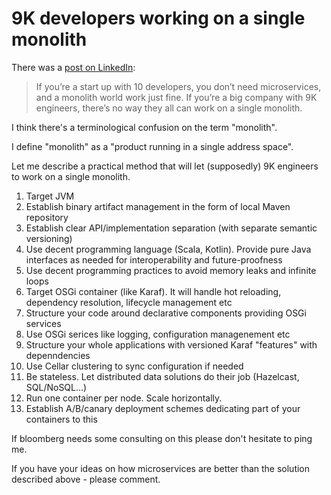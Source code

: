 # 9K developers working on a single monolith

There was a [post on LinkedIn](https://x.com/ChShersh/status/1867481305862045957):

> If you’re a start up with 10 developers, you don’t need microservices, and a monolith world work just fine.
> If you’re a big company with 9K engineers, there’s no way they all can work on a single monolith.

I think there's a terminological confusion on the term "monolith".

I define "monolith" as a "product running in a single address space".

Let me describe a practical method that will let (supposedly) 9K engineers to work on a single monolith.

1. Target JVM
2. Establish binary artifact management in the form of local Maven repository
3. Establish clear API/implementation separation (with separate semantic versioning)
4. Use decent programming language (Scala, Kotlin). Provide pure Java interfaces as needed
for interoperability and future-proofness
5. Use decent programming practices to avoid memory leaks and infinite loops
6. Target OSGi container (like Karaf). It will handle hot reloading, dependency resolution,
lifecycle management etc
7. Structure your code around declarative components providing OSGi services
8. Use OSGi serices like logging, configuration managenement etc
9. Structure your whole applications with versioned Karaf "features" with depenndencies
10. Use Cellar clustering to sync configuration if needed
11. Be stateless. Let distributed data solutions do their job (Hazelcast, SQL/NoSQL...)
12. Run one container per node. Scale horizontally.
13. Establish A/B/canary deployment schemes dedicating part of your containers to this

If bloomberg needs some consulting on this please don't hesitate to ping me.

If you have your ideas on how microservices are better than the solution described 
above - please comment.

